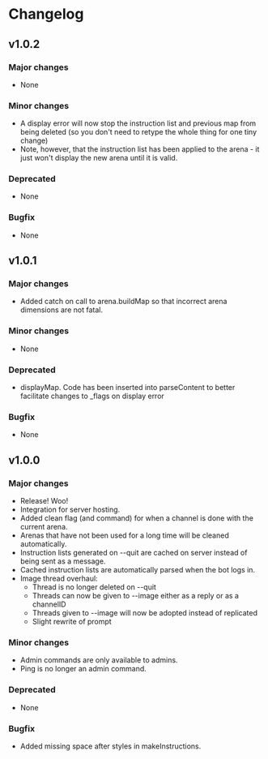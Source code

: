 # Changelog

## v1.0.2
### Major changes
  - None
### Minor changes
  - A display error will now stop the instruction list and previous map from being deleted (so you don't need to retype the whole thing for one tiny change)
  - Note, however, that the instruction list has been applied to the arena - it just won't display the new arena until it is valid.
### Deprecated
  - None
### Bugfix
  - None

## v1.0.1
### Major changes
  - Added catch on call to arena.buildMap so that incorrect arena dimensions are not fatal.
### Minor changes
  - None
### Deprecated
  - displayMap. Code has been inserted into parseContent to better facilitate changes to _flags on display error
### Bugfix
  - None

## v1.0.0
### Major changes
  - Release! Woo!
  - Integration for server hosting.
  - Added clean flag (and command) for when a channel is done with the current arena.
  - Arenas that have not been used for a long time will be cleaned automatically.
  - Instruction lists generated on --quit are cached on server instead of being sent as a message.
  - Cached instruction lists are automatically parsed when the bot logs in.
  - Image thread overhaul:
    - Thread is no longer deleted on --quit
	- Threads can now be given to --image either as a reply or as a channelID
	- Threads given to --image will now be adopted instead of replicated
	- Slight rewrite of prompt
### Minor changes
  - Admin commands are only available to admins.
  - Ping is no longer an admin command.
### Deprecated
  - None
### Bugfix
  - Added missing space after styles in makeInstructions.
